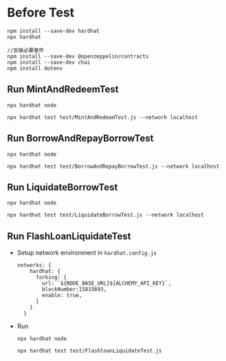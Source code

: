 
# Before Test
```
npm install --save-dev hardhat
npx hardhat

//安裝必要套件
npm install --save-dev @openzeppelin/contracts
npm install --save-dev chai
npm install dotenv

```

## Run MintAndRedeemTest
```
npx hardhat node

npx hardhat test test/MintAndRedeemTest.js --network localhost
```


## Run BorrowAndRepayBorrowTest

```
npx hardhat node

npx hardhat test test/BorrowAndRepayBorrowTest.js --network localhost
```

## Run LiquidateBorrowTest
```
npx hardhat node

npx hardhat test test/LiquidateBorrowTest.js --network localhost
```

## Run FlashLoanLiquidateTest
- Setup network environment in `hardhat.config.js`
  ```
  networks: {
      hardhat: {
        forking: {
          url: `${NODE_BASE_URL}${ALCHEMY_API_KEY}`,
          blockNumber:15815693,
          enable: true,
        }
      }
    }
  ```
- Run
  ```
  npx hardhat node

  npx hardhat test test/FlashloanLiquidateTest.js
  ```
